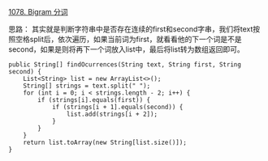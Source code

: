 [1078. Bigram 分词](https://leetcode-cn.com/problems/occurrences-after-bigram/)

思路：
其实就是判断字符串中是否存在连续的first和second字串，我们将text按照空格split后，依次遍历，如果当前词为first，就看看他的下一个词是不是second，如果是则将再下一个词放入list中，最后将list转为数组返回即可。

```text
public String[] findOcurrences(String text, String first, String second) {
    List<String> list = new ArrayList<>();
    String[] strings = text.split(" ");
    for (int i = 0; i < strings.length - 2; i++) {
        if (strings[i].equals(first)) {
            if (strings[i + 1].equals(second)) {
                list.add(strings[i + 2]);
            }
        }
    }
    return list.toArray(new String[list.size()]);
}
```